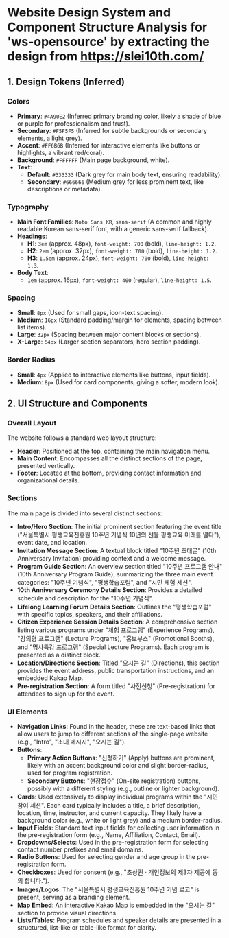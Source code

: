 # Website Design System and Component Structure Analysis for 'ws-opensource' by extracting the design from https://slei10th.com/

## 1. Design Tokens (Inferred)

### Colors
*   **Primary**: `#4A90E2` (Inferred primary branding color, likely a shade of blue or purple for professionalism and trust).
*   **Secondary**: `#F5F5F5` (Inferred for subtle backgrounds or secondary elements, a light grey).
*   **Accent**: `#FF6B6B` (Inferred for interactive elements like buttons or highlights, a vibrant red/coral).
*   **Background**: `#FFFFFF` (Main page background, white).
*   **Text**:
    *   **Default**: `#333333` (Dark grey for main body text, ensuring readability).
    *   **Secondary**: `#666666` (Medium grey for less prominent text, like descriptions or metadata).

### Typography
*   **Main Font Families**: `Noto Sans KR`, `sans-serif` (A common and highly readable Korean sans-serif font, with a generic sans-serif fallback).
*   **Headings**:
    *   **H1**: `3em` (approx. 48px), `font-weight: 700` (bold), `line-height: 1.2`.
    *   **H2**: `2em` (approx. 32px), `font-weight: 700` (bold), `line-height: 1.2`.
    *   **H3**: `1.5em` (approx. 24px), `font-weight: 700` (bold), `line-height: 1.3`.
*   **Body Text**:
    *   `1em` (approx. 16px), `font-weight: 400` (regular), `line-height: 1.5`.

### Spacing
*   **Small**: `8px` (Used for small gaps, icon-text spacing).
*   **Medium**: `16px` (Standard padding/margin for elements, spacing between list items).
*   **Large**: `32px` (Spacing between major content blocks or sections).
*   **X-Large**: `64px` (Larger section separators, hero section padding).

### Border Radius
*   **Small**: `4px` (Applied to interactive elements like buttons, input fields).
*   **Medium**: `8px` (Used for card components, giving a softer, modern look).

## 2. UI Structure and Components

### Overall Layout
The website follows a standard web layout structure:
*   **Header**: Positioned at the top, containing the main navigation menu.
*   **Main Content**: Encompasses all the distinct sections of the page, presented vertically.
*   **Footer**: Located at the bottom, providing contact information and organizational details.

### Sections
The main page is divided into several distinct sections:
*   **Intro/Hero Section**: The initial prominent section featuring the event title ("서울특별시 평생교육진흥원 10주년 기념식 10년의 선물 평생교육 미래를 열다"), event date, and location.
*   **Invitation Message Section**: A textual block titled "10주년 초대글" (10th Anniversary Invitation) providing context and a welcome message.
*   **Program Guide Section**: An overview section titled "10주년 프로그램 안내" (10th Anniversary Program Guide), summarizing the three main event categories: "10주년 기념식", "평생학습포럼", and "시민 체험 세션".
*   **10th Anniversary Ceremony Details Section**: Provides a detailed schedule and description for the "10주년 기념식".
*   **Lifelong Learning Forum Details Section**: Outlines the "평생학습포럼" with specific topics, speakers, and their affiliations.
*   **Citizen Experience Session Details Section**: A comprehensive section listing various programs under "체험 프로그램" (Experience Programs), "강의형 프로그램" (Lecture Programs), "홍보부스" (Promotional Booths), and "명사특강 프로그램" (Special Lecture Programs). Each program is presented as a distinct block.
*   **Location/Directions Section**: Titled "오시는 길" (Directions), this section provides the event address, public transportation instructions, and an embedded Kakao Map.
*   **Pre-registration Section**: A form titled "사전신청" (Pre-registration) for attendees to sign up for the event.

### UI Elements
*   **Navigation Links**: Found in the header, these are text-based links that allow users to jump to different sections of the single-page website (e.g., "Intro", "초대 메시지", "오시는 길").
*   **Buttons**:
    *   **Primary Action Buttons**: "신청하기" (Apply) buttons are prominent, likely with an accent background color and slight border-radius, used for program registration.
    *   **Secondary Buttons**: "현장접수" (On-site registration) buttons, possibly with a different styling (e.g., outline or lighter background).
*   **Cards**: Used extensively to display individual programs within the "시민참여 세션". Each card typically includes a title, a brief description, location, time, instructor, and current capacity. They likely have a background color (e.g., white or light grey) and a medium border-radius.
*   **Input Fields**: Standard text input fields for collecting user information in the pre-registration form (e.g., Name, Affiliation, Contact, Email).
*   **Dropdowns/Selects**: Used in the pre-registration form for selecting contact number prefixes and email domains.
*   **Radio Buttons**: Used for selecting gender and age group in the pre-registration form.
*   **Checkboxes**: Used for consent (e.g., "초상권 · 개인정보의 제3자 제공에 동의 합니다.").
*   **Images/Logos**: The "서울특별시 평생교육진흥원 10주년 기념 로고" is present, serving as a branding element.
*   **Map Embed**: An interactive Kakao Map is embedded in the "오시는 길" section to provide visual directions.
*   **Lists/Tables**: Program schedules and speaker details are presented in a structured, list-like or table-like format for clarity.
